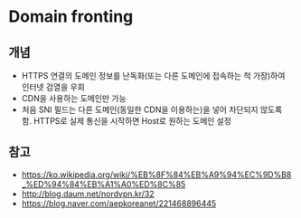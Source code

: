 # Domain fronting

## 개념
* HTTPS 연결의 도메인 정보를 난독화(또는 다른 도메인에 접속하는 척 가장)하여 인터넷 검열을 우회
* CDN을 사용하는 도메인만 가능
* 처음 SNI 필드는 다른 도메인(동일한 CDN을 이용하는)을 넣어 차단되지 않도록 함. HTTPS로 실제 통신을 시작하면 Host로 원하는 도메인 설정


## 참고
* https://ko.wikipedia.org/wiki/%EB%8F%84%EB%A9%94%EC%9D%B8_%ED%94%84%EB%A1%A0%ED%8C%85
* http://blog.daum.net/nordvpn.kr/32
* https://blog.naver.com/aepkoreanet/221468896445